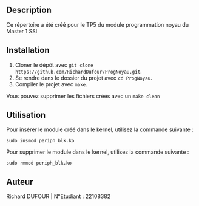 ## Description

Ce répertoire a été créé pour le TP5 du module programmation noyau du Master 1 SSI

## Installation

1. Cloner le dépôt avec `git clone https://github.com/RichardDufour/ProgNoyau.git`.
2. Se rendre dans le dossier du projet avec `cd ProgNoyau`.
3. Compiler le projet avec `make`.

Vous pouvez supprimer les fichiers créés avec un `make clean`

## Utilisation

Pour insérer le module créé dans le kernel, utilisez la commande suivante :
```
sudo insmod periph_blk.ko
```

Pour supprimer le module dans le kernel, utilisez la commande suivante :
```
sudo rmmod periph_blk.ko
```

## Auteur
Richard DUFOUR |
N°Etudiant : 22108382